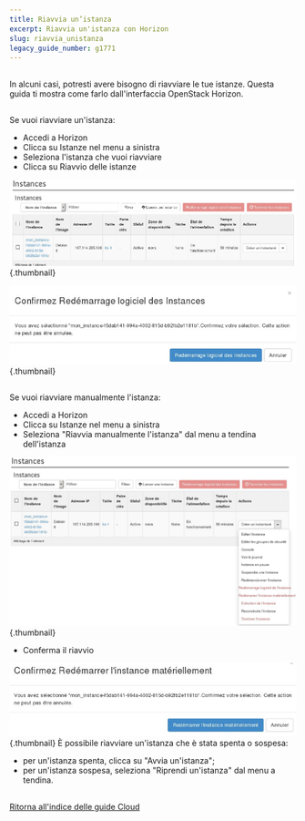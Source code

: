 ```yaml
---
title: Riavvia un’istanza
excerpt: Riavvia un'istanza con Horizon
slug: riavvia_unistanza
legacy_guide_number: g1771
---
```



## 
In alcuni casi, potresti avere bisogno di riavviare le tue istanze. Questa guida ti mostra come farlo dall'interfaccia OpenStack Horizon.


## 
Se vuoi riavviare un'istanza:


- Accedi a Horizon
- Clicca su Istanze nel menu a sinistra
- Seleziona l'istanza che vuoi riavviare
- Clicca su Riavvio delle istanze



![- Conferma il riavvio](images/img_2619.jpg){.thumbnail}

![](images/img_2620.jpg){.thumbnail}


## 
Se vuoi riavviare manualmente l'istanza:

- Accedi a Horizon
- Clicca su Istanze nel menu a sinistra
- Seleziona "Riavvia manualmente l'istanza" dal menu a tendina dell'istanza



![](images/img_2621.jpg){.thumbnail}

- Conferma il riavvio



![](images/img_2622.jpg){.thumbnail}
È possibile riavviare un'istanza che è stata spenta o sospesa:

- per un'istanza spenta, clicca su "Avvia un'istanza";
- per un'istanza sospesa, seleziona "Riprendi un'istanza" dal menu a tendina.




## 
[Ritorna all'indice delle guide Cloud]({legacy}1785)

